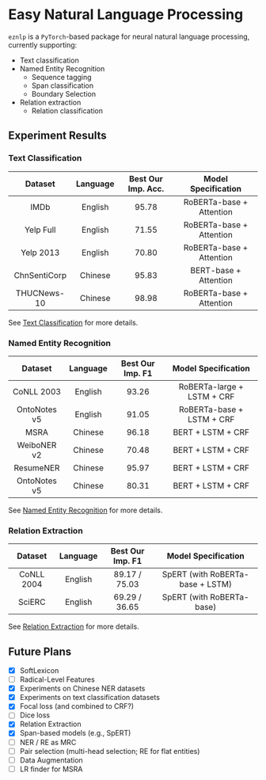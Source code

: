 # Easy Natural Language Processing

`eznlp` is a `PyTorch`-based package for neural natural language processing, currently supporting:
* Text classification
* Named Entity Recognition
    * Sequence tagging
    * Span classification
    * Boundary Selection
* Relation extraction
    * Relation classification


## Experiment Results
### Text Classification 
| Dataset      | Language | Best Our Imp. Acc. | Model Specification |
|:------------:|:--------:|:------------------:|:-------------------:|
| IMDb         | English  | 95.78         | RoBERTa-base + Attention |
| Yelp Full    | English  | 71.55         | RoBERTa-base + Attention |
| Yelp 2013    | English  | 70.80         | RoBERTa-base + Attention |
| ChnSentiCorp | Chinese  | 95.83         | BERT-base + Attention    |
| THUCNews-10  | Chinese  | 98.98         | RoBERTa-base + Attention |

See [Text Classification](docs/text_classification.md) for more details. 


### Named Entity Recognition
| Dataset      | Language | Best Our Imp. F1 | Model Specification |
|:------------:|:--------:|:----------------:|:-------------------:|
| CoNLL 2003   | English  | 93.26     | RoBERTa-large + LSTM + CRF |
| OntoNotes v5 | English  | 91.05     | RoBERTa-base + LSTM + CRF  |
| MSRA         | Chinese  | 96.18     | BERT + LSTM + CRF          |
| WeiboNER v2  | Chinese  | 70.48     | BERT + LSTM + CRF          |
| ResumeNER    | Chinese  | 95.97     | BERT + LSTM + CRF          |
| OntoNotes v5 | Chinese  | 80.31     | BERT + LSTM + CRF          |

See [Named Entity Recognition](docs/entity_recognition.md) for more details. 


### Relation Extraction
| Dataset      | Language | Best Our Imp. F1 | Model Specification |
|:------------:|:--------:|:----------------:|:-------------------:|
| CoNLL 2004   | English  | 89.17 / 75.03    | SpERT (with RoBERTa-base + LSTM) |
| SciERC       | English  | 69.29 / 36.65    | SpERT (with RoBERTa-base)        |

See [Relation Extraction](docs/relation_extraction.md) for more details. 


## Future Plans
- [x] SoftLexicon
- [ ] Radical-Level Features
- [x] Experiments on Chinese NER datasets
- [x] Experiments on text classification datasets
- [x] Focal loss (and combined to CRF?)
- [ ] Dice loss
- [x] Relation Extraction
- [x] Span-based models (e.g., SpERT)
- [ ] NER / RE as MRC
- [ ] Pair selection (multi-head selection; RE for flat entities)
- [ ] Data Augmentation
- [ ] LR finder for MSRA